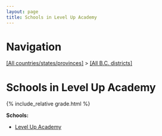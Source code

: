```yaml
---
layout: page
title: Schools in Level Up Academy
---
```

# Navigation

[[All countries/states/provinces]](../..) > [[All B.C. districts]](..)

# Schools in Level Up Academy

{% include_relative grade.html %}

**Schools:**

- [Level Up Academy](Level_Up_Academy.md)
